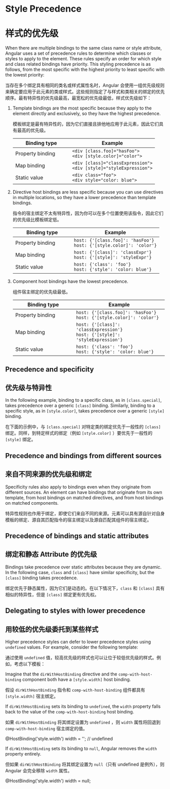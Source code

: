 # Style Precedence

# 样式的优先级

When there are multiple bindings to the same class name or style attribute, Angular uses a set of precedence rules to determine which classes or styles to apply to the element.
These rules specify an order for which style and class related bindings have priority.
This styling precedence is as follows, from the most specific with the highest priority to least specific with the lowest priority:

当存在多个绑定具有相同的类名或样式属性名时，Angular 会使用一组优先级规则来确定要应用于此元素的类或样式。这些规则指定了与样式和类相关的绑定的优先顺序。最有特异性的优先级最高，最宽松的优先级最低，样式优先级如下：

1. Template bindings are the most specific because they apply to the element directly and exclusively, so they have the highest precedence.

    模板绑定是最有特异性的，因为它们直接且排他地应用于此元素，因此它们具有最高的优先级。

   <table width="100%">
     <col width="40%"></col>
     <col width="60%"></col>
     <thead>
       <tr>
         <th>Binding type</th>
         <th>Example</th>
       </tr>
     </thead>
     <tbody>
       <tr>
         <td>Property binding</td>
         <td><code>&lt;div [class.foo]="hasFoo"&gt;</code><br><code>&lt;div [style.color]="color"&gt;</code></td>
       </tr>
       <tr>
         <td>Map binding</td>
         <td><code>&lt;div [class]="classExpression"&gt;</code><br><code>&lt;div [style]="styleExpression"&gt;</code></td>
       </tr>
       <tr>
         <td>Static value</td>
         <td><code>&lt;div class="foo"&gt;</code><br><code>&lt;div style="color: blue"&gt;</code></td>
       </tr>
     </tbody>
   </table>
1. Directive host bindings are less specific because you can use directives in multiple locations, so they have a lower precedence than template bindings.

    指令的宿主绑定不太有特异性，因为你可以在多个位置使用该指令，因此它们的优先级比模板绑定低。

   <table width="100%">
     <col width="40%"></col>
     <col width="60%"></col>
     <thead>
       <tr>
         <th>Binding type</th>
         <th>Example</th>
       </tr>
     </thead>
     <tbody>
       <tr>
         <td>Property binding</td>
         <td><code>host: {'[class.foo]': 'hasFoo'}</code><br><code>host: {'[style.color]': 'color'}</code></td>
       </tr>
       <tr>
         <td>Map binding</td>
         <td><code>host: {'[class]': 'classExpr'}</code><br><code>host: {'[style]': 'styleExpr'}</code></td>
       </tr>
       <tr>
         <td>Static value</td>
         <td><code>host: {'class': 'foo'}</code><br><code>host: {'style': 'color: blue'}</code></td>
       </tr>
     </tbody>
   </table>
1. Component host bindings have the lowest precedence.

    组件宿主绑定的优先级最低。

     <table width="100%">
     <col width="40%"></col>
     <col width="60%"></col>
     <thead>
       <tr>
         <th>Binding type</th>
         <th>Example</th>
       </tr>
     </thead>
     <tbody>
       <tr>
         <td>Property binding</td>
         <td><code>host: {'[class.foo]': 'hasFoo'}</code><br><code>host: {'[style.color]': 'color'}</code></td>
       </tr>
       <tr>
         <td>Map binding</td>
         <td><code>host: {'[class]': 'classExpression'}</code><br><code>host: {'[style]': 'styleExpression'}</code></td>
       </tr>
       <tr>
         <td>Static value</td>
         <td><code>host: {'class': 'foo'}</code><br><code>host: {'style': 'color: blue'}</code></td>
       </tr>
     </tbody>
   </table>

## Precedence and specificity

## 优先级与特异性

In the following example, binding to a specific class, as in `[class.special]`, takes precedence over a generic `[class]` binding.
Similarly, binding to a specific style, as in `[style.color]`, takes precedence over a generic `[style]` binding.

在下面的示例中，与 `[class.special]` 对特定类的绑定优先于一般性的 `[class]` 绑定。同样，到特定样式的绑定（例如 `[style.color]` ）要优先于一般性的 `[style]` 绑定。

<code-example path="attribute-binding/src/app/app.component.html" region="basic-specificity" header="src/app/app.component.html"></code-example>

## Precedence and bindings from different sources

## 来自不同来源的优先级和绑定

Specificity rules also apply to bindings even when they originate from different sources.
An element can have bindings that originate from its own template, from host bindings on matched directives, and from host bindings on matched components.

特异性规则也作用于绑定，即使它们来自不同的来源。元素可以具有源自针对自身模板的绑定、源自其匹配指令的宿主绑定以及源自匹配其组件的宿主绑定。

<code-example path="attribute-binding/src/app/app.component.html" region="source-specificity" header="src/app/app.component.html"></code-example>

## Precedence of bindings and static attributes

## 绑定和静态 Attribute 的优先级

Bindings take precedence over static attributes because they are dynamic.
In the following case, `class` and `[class]` have similar specificity, but the `[class]` binding takes precedence.

绑定优先于静态属性，因为它们是动态的。在以下情况下，`class` 和 `[class]` 具有相似的特异性，但是 `[class]` 绑定更有优先权。

<code-example path="attribute-binding/src/app/app.component.html" region="dynamic-priority" header="src/app/app.component.html"></code-example>

<a id="styling-delegation"></a>

## Delegating to styles with lower precedence

## 用较低的优先级委托到某些样式

Higher precedence styles can defer to lower precedence styles using `undefined` values.
For example, consider the following template:

通过使用 `undefined` 值，较高优先级的样式也可以让位于较低优先级的样式。例如，考虑以下模板：

<code-example path="attribute-binding/src/app/app.component.html" region="style-delegation" header="src/app/app.component.html"></code-example>

Imagine that the `dirWithHostBinding` directive and the `comp-with-host-binding` component both have a `[style.width]` host binding.

假设 `dirWithHostBinding` 指令和 `comp-with-host-binding` 组件都具有 `[style.width]` 宿主绑定。

<code-example path="attribute-binding/src/app/comp-with-host-binding.component.ts" region="hostbinding" header="src/app/comp-with-host-binding.component.ts and dirWithHostBinding.directive.ts"></code-example>

If `dirWithHostBinding` sets its binding to `undefined`, the `width` property falls back to the value of the `comp-with-host-binding` host binding.

如果 `dirWithHostBinding` 将其绑定设置为 `undefined` ，则 `width` 属性将回退到 `comp-with-host-binding` 宿主绑定的值。

<code-example header="dirWithHostBinding directive">
@HostBinding('style.width')
width = ''; // undefined
</code-example>

<div class="alert is-helpful">

  If `dirWithHostBinding` sets its binding to `null`, Angular removes the `width` property entirely.

  但如果 `dirWithHostBinding` 将其绑定设置为 `null`（只有 undefined 是例外），则 Angular 会完全移除 `width` 属性。

  <code-example header="dirWithHostBinding">
  @HostBinding('style.width')
  width = null;
  </code-example>

</div>
